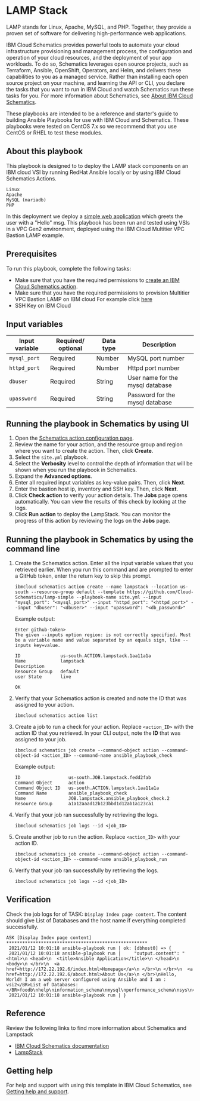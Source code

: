 # LAMP Stack

LAMP stands for Linux, Apache, MySQL, and PHP. Together, they provide a proven set of software for delivering high-performance web applications.

IBM Cloud Schematics provides powerful tools to automate your cloud infrastructure provisioning and management process, the configuration and operation of your cloud resources, and the deployment of your app workloads.  To do so, Schematics leverages open source projects, such as Terraform, Ansible, OpenShift, Operators, and Helm, and delivers these capabilities to you as a managed service. Rather than installing each open source project on your machine, and learning the API or CLI, you declare the tasks that you want to run in IBM Cloud and watch Schematics run these tasks for you. For more information about Schematics, see [About IBM Cloud Schematics](https://cloud.ibm.com/docs/schematics?topic=schematics-about-schematics).

These playbooks are intended to be a reference and starter's guide to building Ansible Playbooks for use with IBM Cloud and Schematics. These playbooks were tested on CentOS 7.x so we recommend that you use CentOS or RHEL to test these modules. 


## About this playbook

This playbook is designed to to deploy the LAMP stack components on an IBM cloud VSI by running RedHat Ansible locally or by using IBM Cloud Schematics Actions.

    Linux
    Apache
    MySQL (mariadb)
    PHP
In this deployment we deploy a [simple web application]() which greets the user with a "Hello" msg.
This playbook has been run and tested using VSIs in a VPC Gen2 environment, deployed using the IBM Cloud Multitier VPC Bastion LAMP example. 

## Prerequisites
    
To run this playbook, complete the following tasks:
- Make sure that you have the required permissions to [create an IBM Cloud Schematics action](https://cloud.ibm.com/docs/schematics?topic=schematics-access).
- Make sure that you have the required permissions to provision Multitier VPC Bastion LAMP on IBM cloud
For example click [here](https://github.com/Cloud-Schematics/multitier-bastion-vpc-lamp)
- SSH Key on IBM Cloud

## Input variables

|Input variable|Required/ optional|Data type|Description|
|--|--|--|--|
|`mysql_port`|Required|Number|MySQL port number|
|`httpd_port`|Required|Number|Httpd port number|
|`dbuser`|Required|String|User name for the mysql database|
|`upassword`|Required|String|Password for the mysql database|

## Running the playbook in Schematics by using UI

1. Open the [Schematics action configuration page](https://cloud.ibm.com/schematics/actions/create?name=lampsimple&url=https://github.com/Cloud-Schematics/lamp-simple).
2. Review the name for your action, and the resource group and region where you want to create the action. Then, click **Create**.
3. Select the `site.yml` playbook.
4. Select the **Verbosity** level to control the depth of information that will be shown when you run the playbook in Schematics.
5. Expand the **Advanced options**.
6. Enter all required input variables as key-value pairs. Then, click **Next**.
7. Enter the bastion host ip, inventory and SSH key. Then, click **Next**. 
8. Click **Check action** to verify your action details. The **Jobs** page opens automatically. You can view the results of this check by looking at the logs.
9. Click **Run action** to deploy the LampStack. You can monitor the progress of this action by reviewing the logs on the **Jobs** page.

## Running the playbook in Schematics by using the command line

1. Create the Schematics action. Enter all the input variable values that you retrieved earlier. When you run this command and are prompted to enter a GitHub token, enter the return key to skip this prompt.
   ```
   ibmcloud schematics action create --name lampstack --location us-south --resource-group default --template https://github.com/Cloud-Schematics/lamp-simple --playbook-name site.yml --input "mysql_port": "<mysql_port>" --input "httpd_port": "<httpd_port>" --input "dbuser": "<dbuser>" --input "upassword": "<db_password>"
   ```

   Example output:
   ```
   Enter github-token>
   The given --inputs option region: is not correctly specified. Must be a variable name and value separated by an equals sign, like --inputs key=value.

   ID               us-south.ACTION.lampstack.1aa11a1a
   Name             lampstack
   Description
   Resource Group   default
   user State       live

   OK
   ```

2. Verify that your Schematics action is created and note the ID that was assigned to your action.
   ```
   ibmcloud schematics action list
   ```

3. Create a job to run a check for your action. Replace `<action_ID>` with the action ID that you retrieved. In your CLI output, note the **ID** that was assigned to your job.
   ```
   ibmcloud schematics job create --command-object action --command-object-id <action_ID> --command-name ansible_playbook_check
   ```

   Example output:
   ```
   ID                  us-south.JOB.lampstack.fedd2fab
   Command Object      action
   Command Object ID   us-south.ACTION.lampstack.1aa11a1a
   Command Name        ansible_playbook_check
   Name                JOB.lampstack.ansible_playbook_check.2
   Resource Group      a1a12aaad12b123bbd1d12ab1a123ca1
   ```

4. Verify that your job ran successfully by retrieving the logs.
   ```
   ibmcloud schematics job logs --id <job_ID>
   ```

5. Create another job to run the action. Replace `<action_ID>` with your action ID.
   ```
   ibmcloud schematics job create --command-object action --command-object-id <action_ID> --command-name ansible_playbook_run
   ```

6. Verify that your job ran successfully by retrieving the logs.
   ```
   ibmcloud schematics job logs --id <job_ID>
   ```


## Verification

Check the job logs for of TASK: `Display Index page content`. The content should give List of Databases and the host name if everything completed successfully.

```
ASK [Display Index page content] *****************************************************
 2021/01/12 10:01:18 ansible-playbook run | ok: [dbhost0] => {
 2021/01/12 10:01:18 ansible-playbook run |     "output.content": "<html>\n <head>\n  <title>Ansible Application</title>\n </head>\n <body>\n </br>\n  <a href=http://172.22.192.6/index.html>Homepage</a>\n </br>\n </br>\n  <a href=http://172.22.192.6/about.html>About Us</a>\n </br>\nHello, World! I am a web server configured using Ansible and I am : vsi2</BR>List of Databases: </BR>foodb\nhelp\ninformation_schema\nmysql\nperformance_schema\nsys\n</body>\n</html>\n\n"
 2021/01/12 10:01:18 ansible-playbook run | }
```

## Reference

Review the following links to find more information about Schematics and Lampstack

- [IBM Cloud Schematics documentation](https://cloud.ibm.com/docs/schematics)
- [LampStack](https://www.ibm.com/cloud/learn/lamp-stack-explained)

## Getting help

For help and support with using this template in IBM Cloud Schematics, see [Getting help and support](https://cloud.ibm.com/docs/schematics?topic=schematics-schematics-help).